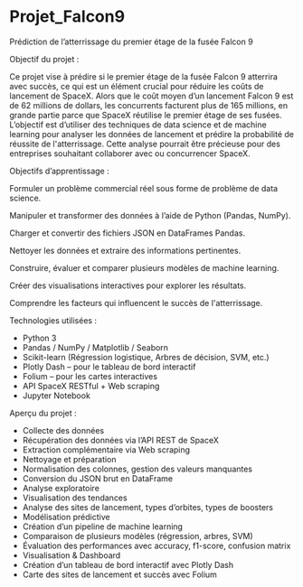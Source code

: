 # Projet_Falcon9
Prédiction de l’atterrissage du premier étage de la fusée Falcon 9

Objectif du projet :

Ce projet vise à prédire si le premier étage de la fusée Falcon 9 atterrira avec succès, ce qui est un élément crucial pour réduire les coûts de lancement de SpaceX. Alors que le coût moyen d’un lancement Falcon 9 est de 62 millions de dollars, les concurrents facturent plus de 165 millions, en grande partie parce que SpaceX réutilise le premier étage de ses fusées.
L’objectif est d’utiliser des techniques de data science et de machine learning pour analyser les données de lancement et prédire la probabilité de réussite de l'atterrissage. Cette analyse pourrait être précieuse pour des entreprises souhaitant collaborer avec ou concurrencer SpaceX.

Objectifs d’apprentissage :

Formuler un problème commercial réel sous forme de problème de data science.

Manipuler et transformer des données à l’aide de Python (Pandas, NumPy).

Charger et convertir des fichiers JSON en DataFrames Pandas.

Nettoyer les données et extraire des informations pertinentes.

Construire, évaluer et comparer plusieurs modèles de machine learning.

Créer des visualisations interactives pour explorer les résultats.

Comprendre les facteurs qui influencent le succès de l'atterrissage.

Technologies utilisées :
- Python 3
- Pandas / NumPy / Matplotlib / Seaborn
- Scikit-learn (Régression logistique, Arbres de décision, SVM, etc.)
- Plotly Dash – pour le tableau de bord interactif
- Folium – pour les cartes interactives
- API SpaceX RESTful + Web scraping
- Jupyter Notebook

Aperçu du projet :

- Collecte des données
- Récupération des données via l’API REST de SpaceX
- Extraction complémentaire via Web scraping
- Nettoyage et préparation
- Normalisation des colonnes, gestion des valeurs manquantes
- Conversion du JSON brut en DataFrame
- Analyse exploratoire
- Visualisation des tendances
- Analyse des sites de lancement, types d’orbites, types de boosters
- Modélisation prédictive
- Création d’un pipeline de machine learning
- Comparaison de plusieurs modèles (régression, arbres, SVM)
- Évaluation des performances avec accuracy, f1-score, confusion matrix
- Visualisation & Dashboard
- Création d’un tableau de bord interactif avec Plotly Dash
- Carte des sites de lancement et succès avec Folium

